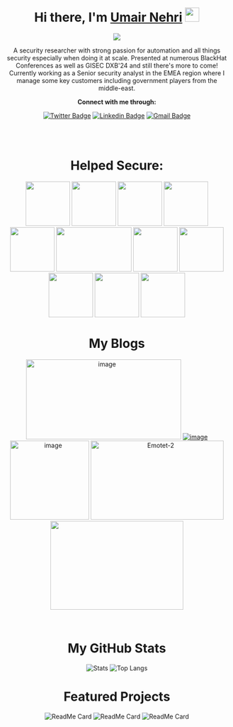 <h1 align="center">Hi there, I'm <a href="https://umair9747.github.io/" target="_blank">Umair Nehri</a> <img
src="https://media.giphy.com/media/mA28dHGEU8Us36wEYJ/giphy.gif" height="32" /></h1> 
<div align="center">
<img src="https://storage.googleapis.com/gweb-uniblog-publish-prod/original_images/Dino_non-birthday_version.gif">
  </div>
  <div align="center">
  <p>A security researcher with strong passion for automation and all things security especially when doing it at scale. Presented at numerous BlackHat Conferences as well as GISEC DXB'24 and still there's more to come! Currently working as a Senior security analyst in the EMEA region where I manage some key customers including government players from the middle-east.</p>
  
  <p><b>Connect with me through:</b></p>
  
[![Twitter Badge](https://img.shields.io/badge/-UmairNehri-blue?style=flat-square&logo=twitter&logoColor=white&link=https://twitter.com/0x9747)](https://twitter.com/0x9747)
[![Linkedin Badge](https://img.shields.io/badge/-UmairNehri-blue?style=flat-square&logo=Linkedin&logoColor=white&link=https://www.linkedin.com/in/umair-nehri-49699317a/)](https://www.linkedin.com/in/umair-nehri-49699317a/)
[![Gmail Badge](https://img.shields.io/badge/-umairnehri9747@gmail.com-c14438?style=flat-square&logo=Gmail&logoColor=white&link=mailto:umairnehri9747@gmail.com)](mailto:umairnehri9747@gmail.com)

<br><br>
  
  
<h1>Helped Secure:</h1>

<img height="100" src="https://www.thehaguesecuritydelta.com/media/com_hsd/partner/134/logo/Schermafbeelding-2018-08-31-om-16-40-55.png">
<img height="100" src="https://www.seekpng.com/png/full/344-3447514_defense-military-pay-office-us-department-of-defence.png">
<img height="100" src="https://www.iofc.ch/sites/default/files/2019-09/UN%20logo%20colour%20blue.png">
<img height="100" src="https://avatars.githubusercontent.com/u/96835336?v=4">
<img height="100" src="https://cert.br/images/logo-cert.png">
<img height="100" width="170" src="https://upload.wikimedia.org/wikipedia/commons/thumb/5/51/IBM_logo.svg/1000px-IBM_logo.svg.png">
<img height="100" src="https://i.gadgets360cdn.com/large/disney_plus_hotstar_logo_1583901149861.jpg">
<img height="100" src="https://1000logos.net/wp-content/uploads/2021/05/Swiggy-logo.png">
<img height="100" src="https://upload.wikimedia.org/wikipedia/en/thumb/e/ea/Kongsberg_Gruppen_logo.svg/1200px-Kongsberg_Gruppen_logo.svg.png">
<img height="100" src="https://www.pngplay.com/wp-content/uploads/15/Red-Bull-Logo-PNG-HD-Quality.png">
<img height="100" src="https://www.nasa.gov/wp-content/themes/nasa/assets/images/nasa-logo.svg">

<h1>My Blogs</h1>

<a href="https://redhuntlabs.com/blog/the-current-state-of-security-privacy-and-attack-surface-on-android-scanning-apps-for-secrets-and-more-wave-8-2/"><img src="https://redhuntlabs.com/wp-content/uploads/2023/01/Untitled-design-1.webp" alt="image" border="0" height="180" width="350"></a>
<a href="https://community.secarmy.org/analysis-of-malware-campaigns-related-to-covid-19/"><img src="https://i.ibb.co/X8Gk9jM/image.png" alt="image" border="0"></a>
<a href="https://community.secarmy.org/evilnum-apt-group-and-its-malware/"><img height="178" src="https://i.ibb.co/Fmb9dd0/image.png" alt="image" border="0"></a>
<a href="https://medium.com/@AndyInfoSec/emotet-is-back-c8cea10cb612"><img src="https://i.ibb.co/qk0TxfT/Emotet-2.png" alt="Emotet-2" border="0" width="300" height="178"></a>
<a href="https://medium.com/@cykn0x/so-you-wanna-create-a-room-on-tryhackme-95e6c64543ca"><img src="https://i.ibb.co/c8bTdS6/So-You-Wanna-Create-A-Room-On-Try-Hack-Me.png" border="0" height="200" width="300"></a>

<br>
<h1>My GitHub Stats</h1>

![Stats](https://github-readme-stats.vercel.app/api?username=umair9747&show_icons=true&hide_border=true&theme=radical)
![Top Langs](https://github-readme-stats.vercel.app/api/top-langs/?username=umair9747&theme=radical&layout=compact)
<br>
<h1>Featured Projects</h1>

![ReadMe Card](https://github-readme-stats.vercel.app/api/pin/?username=umair9747&repo=Staticot&theme=radical)
![ReadMe Card](https://github-readme-stats.vercel.app/api/pin/?username=umair9747&repo=yara-rules&theme=radical)
![ReadMe Card](https://github-readme-stats.vercel.app/api/pin/?username=umair9747&repo=Plixy&theme=radical)

</div>
